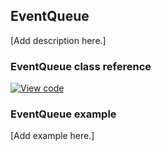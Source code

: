 ## EventQueue

[Add description here.]

### EventQueue class reference

[![View code](https://www.mbed.com/embed/?type=library)](https://os-doc-builder.test.mbed.com/docs/v5.7/mbed-os-api-doxy/classevents_1_1_event_queue.html)

### EventQueue example

[Add example here.]
